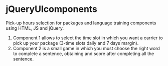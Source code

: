 # jQueryUIcomponents
  
Pick-up hours selection for packages and language training components using HTML, JS and jQuery. 
  
1. Component 1 allows to select the time slot in which you want a carrier to pick up your package (3-time slots daily and 7 days margin). 
2. Component 2 is a small game in which you must choose the right word to complete a sentence, obtaining and score after completing all the sentence.
